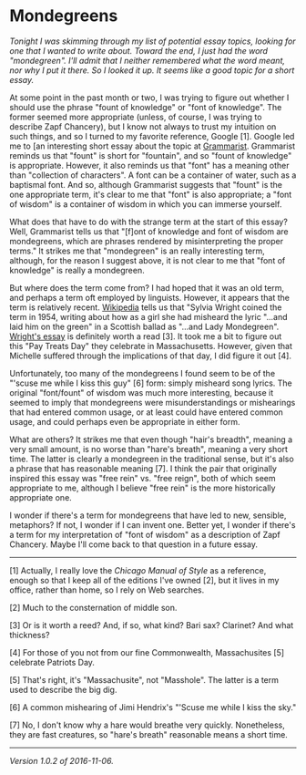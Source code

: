 Mondegreens
===========

*Tonight I was skimming through my list of potential essay topics,
looking for one that I wanted to write about.  Toward the end, I just
had the word "mondegreen".  I'll admit that I neither remembered what
the word meant, nor why I put it there.  So I looked it up.  It seems
like a good topic for a short essay.*

At some point in the past month or two, I was trying to figure out whether
I should use the phrase "fount of knowledge" or "font of knowledge".
The former seemed more appropriate (unless, of course, I was trying to
describe Zapf Chancery), but I know not always to trust my intuition
on such things, and so I turned to my favorite reference, Google
[1].  Google led me to [an interesting short essay about the topic at
[Grammarist](http://grammarist.com/phrase/fount-of-knowledge-or-wisdom-vs-font-of-knowledge-or-wisdom/).
Grammarist reminds us that "fount" is short for "fountain", and so
"fount of knowledge" is appropriate.  However, it also reminds us that
"font" has a meaning other than "collection of characters".  A font can
be a container of water, such as a baptismal font.  And so, although
Grammarist suggests that "fount" is the one appropriate term, it's clear
to me that "font" is also appropriate; a "font of wisdom" is a container
of wisdom in which you can immerse yourself.

What does that have to do with the strange term at the start of this
essay?  Well, Grammarist tells us that "[f]ont of knowledge and font of
wisdom are mondegreens, which are phrases rendered by misinterpreting the
proper terms."  It strikes me that "mondegreen" is an really interesting
term, although, for the reason I suggest above, it is not clear to me that
"font of knowledge" is really a mondegreen.

But where does the term come from?  I had hoped that it was
an old term, and perhaps a term oft employed by linguists.
However, it appears that the term is relatively recent.
[Wikipedia](https://en.wikipedia.org/wiki/Mondegreen) tells
us that "Sylvia Wright coined the term in 1954, writing about
how as a girl she had misheard the lyric "...and laid him on the
green" in a Scottish ballad as "...and Lady Mondegreen".  [Wright's
essay](http://www.drapersguild.com/uploads/1/2/8/5/12854632/harpersmagazine-1954-11-0006768.pdf)
is definitely worth a read [3].  It took me a bit to figure out this
"Pay Treats Day" they celebrate in Massachusetts.  However, given that
Michelle suffered through the implications of that day, I did figure
it out [4].

Unfortunately, too many of the mondegreens I found seem to be of the
"'scuse me while I kiss this guy" [6] form: simply misheard song lyrics.
The original "font/fount" of wisdom was much more interesting, because it
seemed to imply that mondegreens were misunderstandings or mishearings
that had entered common usage, or at least could have entered common
usage, and could perhaps even be appropriate in either form.  

What are others?  It strikes me that even though "hair's breadth",
meaning a very small amount, is no worse than "hare's breath", meaning a
very short time.  The latter is clearly a mondegreen in the traditional
sense, but it's also a phrase that has reasonable meaning [7].  I think
the pair that originally inspired this essay was "free rein" vs.
"free reign", both of which seem appropriate to me, although
I believe "free rein" is the more historically appropriate one.


I wonder if there's a term for mondegreens that have led to new,
sensible, metaphors?  If not, I wonder if I can invent one.  Better yet,
I wonder if there's a term for my interpretation of "font of wisdom" as
a description of Zapf Chancery.  Maybe I'll come back to that question
in a future essay.

---

[1] Actually, I really love the _Chicago Manual of Style_ as a reference,
enough so that I keep all of the editions I've owned [2], but it lives
in my office, rather than home, so I rely on Web searches.

[2] Much to the consternation of middle son.

[3] Or is it worth a reed?  And, if so, what kind?  Bari sax?  Clarinet?
And what thickness?

[4] For those of you not from our fine Commonwealth, Massachusites [5]
celebrate Patriots Day.

[5] That's right, it's "Massachusite", not "Masshole".  The latter is 
a term used to describe the big dig.

[6] A common mishearing of Jimi Hendrix's "'Scuse me while I kiss the
sky."

[7] No, I don't know why a hare would breathe very quickly.  Nonetheless,
they are fast creatures, so "hare's breath" reasonable means a short time.

---

*Version 1.0.2 of 2016-11-06.*
